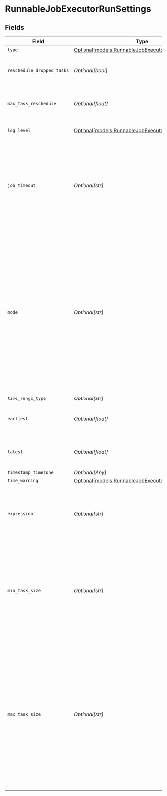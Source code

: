 # RunnableJobExecutorRunSettings


## Fields

| Field                                                                                                                                                                                                                                                                | Type                                                                                                                                                                                                                                                                 | Required                                                                                                                                                                                                                                                             | Description                                                                                                                                                                                                                                                          |
| -------------------------------------------------------------------------------------------------------------------------------------------------------------------------------------------------------------------------------------------------------------------- | -------------------------------------------------------------------------------------------------------------------------------------------------------------------------------------------------------------------------------------------------------------------- | -------------------------------------------------------------------------------------------------------------------------------------------------------------------------------------------------------------------------------------------------------------------- | -------------------------------------------------------------------------------------------------------------------------------------------------------------------------------------------------------------------------------------------------------------------- |
| `type`                                                                                                                                                                                                                                                               | [Optional[models.RunnableJobExecutorType]](../models/runnablejobexecutortype.md)                                                                                                                                                                                     | :heavy_minus_sign:                                                                                                                                                                                                                                                   | N/A                                                                                                                                                                                                                                                                  |
| `reschedule_dropped_tasks`                                                                                                                                                                                                                                           | *Optional[bool]*                                                                                                                                                                                                                                                     | :heavy_minus_sign:                                                                                                                                                                                                                                                   | Reschedule tasks that failed with non-fatal errors                                                                                                                                                                                                                   |
| `max_task_reschedule`                                                                                                                                                                                                                                                | *Optional[float]*                                                                                                                                                                                                                                                    | :heavy_minus_sign:                                                                                                                                                                                                                                                   | Maximum number of times a task can be rescheduled                                                                                                                                                                                                                    |
| `log_level`                                                                                                                                                                                                                                                          | [Optional[models.RunnableJobExecutorScheduleLogLevel]](../models/runnablejobexecutorscheduleloglevel.md)                                                                                                                                                             | :heavy_minus_sign:                                                                                                                                                                                                                                                   | Level at which to set task logging                                                                                                                                                                                                                                   |
| `job_timeout`                                                                                                                                                                                                                                                        | *Optional[str]*                                                                                                                                                                                                                                                      | :heavy_minus_sign:                                                                                                                                                                                                                                                   | Maximum time the job is allowed to run. Time unit defaults to seconds if not specified (examples: 30, 45s, 15m). Enter 0 for unlimited time.                                                                                                                         |
| `mode`                                                                                                                                                                                                                                                               | *Optional[str]*                                                                                                                                                                                                                                                      | :heavy_minus_sign:                                                                                                                                                                                                                                                   | Job run mode. Preview will either return up to N matching results, or will run until capture time T is reached. Discovery will gather the list of files to turn into streaming tasks, without running the data collection job. Full Run will run the collection job. |
| `time_range_type`                                                                                                                                                                                                                                                    | *Optional[str]*                                                                                                                                                                                                                                                      | :heavy_minus_sign:                                                                                                                                                                                                                                                   | N/A                                                                                                                                                                                                                                                                  |
| `earliest`                                                                                                                                                                                                                                                           | *Optional[float]*                                                                                                                                                                                                                                                    | :heavy_minus_sign:                                                                                                                                                                                                                                                   | Earliest time to collect data for the selected timezone                                                                                                                                                                                                              |
| `latest`                                                                                                                                                                                                                                                             | *Optional[float]*                                                                                                                                                                                                                                                    | :heavy_minus_sign:                                                                                                                                                                                                                                                   | Latest time to collect data for the selected timezone                                                                                                                                                                                                                |
| `timestamp_timezone`                                                                                                                                                                                                                                                 | *Optional[Any]*                                                                                                                                                                                                                                                      | :heavy_minus_sign:                                                                                                                                                                                                                                                   | N/A                                                                                                                                                                                                                                                                  |
| `time_warning`                                                                                                                                                                                                                                                       | [Optional[models.RunnableJobExecutorTimeWarning]](../models/runnablejobexecutortimewarning.md)                                                                                                                                                                       | :heavy_minus_sign:                                                                                                                                                                                                                                                   | N/A                                                                                                                                                                                                                                                                  |
| `expression`                                                                                                                                                                                                                                                         | *Optional[str]*                                                                                                                                                                                                                                                      | :heavy_minus_sign:                                                                                                                                                                                                                                                   | A filter for tokens in the provided collect path and/or the events being collected                                                                                                                                                                                   |
| `min_task_size`                                                                                                                                                                                                                                                      | *Optional[str]*                                                                                                                                                                                                                                                      | :heavy_minus_sign:                                                                                                                                                                                                                                                   | Limits the bundle size for small tasks. For example,<br/><br/><br/>        if your lower bundle size is 1MB, you can bundle up to five 200KB files into one task.                                                                                                    |
| `max_task_size`                                                                                                                                                                                                                                                      | *Optional[str]*                                                                                                                                                                                                                                                      | :heavy_minus_sign:                                                                                                                                                                                                                                                   | Limits the bundle size for files above the lower task bundle size. For example, if your upper bundle size is 10MB,<br/><br/><br/>        you can bundle up to five 2MB files into one task. Files greater than this size will be assigned to individual tasks.       |